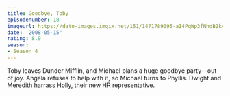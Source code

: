 ```yaml
---
title: Goodbye, Toby
episodenumber: 18
imageurl: https://dato-images.imgix.net/151/1471789095-aI4PqWp3fNhdB2kvmWPylUs7tw4.jpg?ixlib=rb-1.1.0&ch=DPR%2CWidth&auto=compress%2Cformat
date: '2008-05-15'
rating: 8.9
season:
- Season 4
---
```


Toby leaves Dunder Mifflin, and Michael plans a huge goodbye party—out of joy. Angela refuses to help with it, so Michael turns to Phyllis. Dwight and Meredith harrass Holly, their new HR representative.